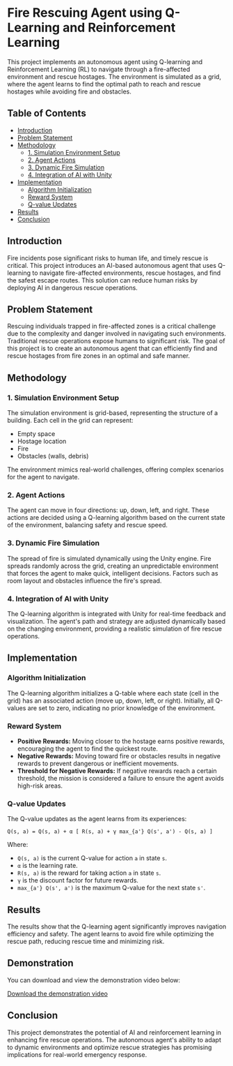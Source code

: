 

# Fire Rescuing Agent using Q-Learning and Reinforcement Learning

This project implements an autonomous agent using Q-learning and Reinforcement Learning (RL) to navigate through a fire-affected environment and rescue hostages. The environment is simulated as a grid, where the agent learns to find the optimal path to reach and rescue hostages while avoiding fire and obstacles.

## Table of Contents
- [Introduction](#introduction)
- [Problem Statement](#problem-statement)
- [Methodology](#methodology)
  - [1. Simulation Environment Setup](#1-simulation-environment-setup)
  - [2. Agent Actions](#2-agent-actions)
  - [3. Dynamic Fire Simulation](#3-dynamic-fire-simulation)
  - [4. Integration of AI with Unity](#4-integration-of-ai-with-unity)
- [Implementation](#implementation)
  - [Algorithm Initialization](#algorithm-initialization)
  - [Reward System](#reward-system)
  - [Q-value Updates](#q-value-updates)
- [Results](#results)
- [Conclusion](#conclusion)

## Introduction
Fire incidents pose significant risks to human life, and timely rescue is critical. This project introduces an AI-based autonomous agent that uses Q-learning to navigate fire-affected environments, rescue hostages, and find the safest escape routes. This solution can reduce human risks by deploying AI in dangerous rescue operations.

## Problem Statement
Rescuing individuals trapped in fire-affected zones is a critical challenge due to the complexity and danger involved in navigating such environments. Traditional rescue operations expose humans to significant risk. The goal of this project is to create an autonomous agent that can efficiently find and rescue hostages from fire zones in an optimal and safe manner.

## Methodology

### 1. Simulation Environment Setup
The simulation environment is grid-based, representing the structure of a building. Each cell in the grid can represent:
- Empty space
- Hostage location
- Fire
- Obstacles (walls, debris)

The environment mimics real-world challenges, offering complex scenarios for the agent to navigate.

### 2. Agent Actions
The agent can move in four directions: up, down, left, and right. These actions are decided using a Q-learning algorithm based on the current state of the environment, balancing safety and rescue speed.

### 3. Dynamic Fire Simulation
The spread of fire is simulated dynamically using the Unity engine. Fire spreads randomly across the grid, creating an unpredictable environment that forces the agent to make quick, intelligent decisions. Factors such as room layout and obstacles influence the fire's spread.

### 4. Integration of AI with Unity
The Q-learning algorithm is integrated with Unity for real-time feedback and visualization. The agent's path and strategy are adjusted dynamically based on the changing environment, providing a realistic simulation of fire rescue operations.

## Implementation

### Algorithm Initialization
The Q-learning algorithm initializes a Q-table where each state (cell in the grid) has an associated action (move up, down, left, or right). Initially, all Q-values are set to zero, indicating no prior knowledge of the environment.

### Reward System
- **Positive Rewards:** Moving closer to the hostage earns positive rewards, encouraging the agent to find the quickest route.
- **Negative Rewards:** Moving toward fire or obstacles results in negative rewards to prevent dangerous or inefficient movements.
- **Threshold for Negative Rewards:** If negative rewards reach a certain threshold, the mission is considered a failure to ensure the agent avoids high-risk areas.

### Q-value Updates
The Q-value updates as the agent learns from its experiences:

```
Q(s, a) = Q(s, a) + α [ R(s, a) + γ max_{a'} Q(s', a') - Q(s, a) ]
```

Where:
- `Q(s, a)` is the current Q-value for action `a` in state `s`.
- `α` is the learning rate.
- `R(s, a)` is the reward for taking action `a` in state `s`.
- `γ` is the discount factor for future rewards.
- `max_{a'} Q(s', a')` is the maximum Q-value for the next state `s'`.

## Results
The results show that the Q-learning agent significantly improves navigation efficiency and safety. The agent learns to avoid fire while optimizing the rescue path, reducing rescue time and minimizing risk.

## Demonstration

You can download and view the demonstration video below:

[Download the demonstration video](./results.webm)


## Conclusion
This project demonstrates the potential of AI and reinforcement learning in enhancing fire rescue operations. The autonomous agent's ability to adapt to dynamic environments and optimize rescue strategies has promising implications for real-world emergency response.

